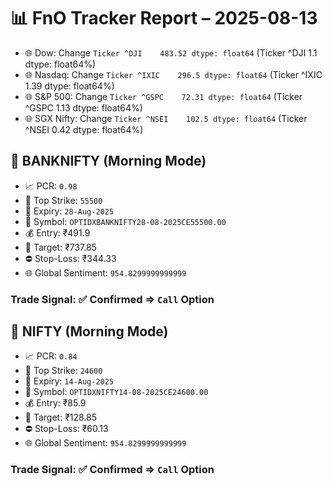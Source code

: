 # 📊 FnO Tracker Report – 2025-08-13
- 🌐 Dow: Change `Ticker
^DJI    483.52
dtype: float64` (Ticker
^DJI    1.1
dtype: float64%)
- 🌐 Nasdaq: Change `Ticker
^IXIC    296.5
dtype: float64` (Ticker
^IXIC    1.39
dtype: float64%)
- 🌐 S&P 500: Change `Ticker
^GSPC    72.31
dtype: float64` (Ticker
^GSPC    1.13
dtype: float64%)
- 🌐 SGX Nifty: Change `Ticker
^NSEI    102.5
dtype: float64` (Ticker
^NSEI    0.42
dtype: float64%)
## 📘 BANKNIFTY (Morning Mode)
- 📈 PCR: `0.98`
- 🔢 Top Strike: `55500`
- 📆 Expiry: `28-Aug-2025`
- 🎫 Symbol: `OPTIDXBANKNIFTY28-08-2025CE55500.00`
- 💰 Entry: ₹491.9
- 🎯 Target: ₹737.85
- ⛔ Stop-Loss: ₹344.33
- 🌐 Global Sentiment: `954.8299999999999`
### Trade Signal: ✅ Confirmed ⇒ `Call` Option
## 📘 NIFTY (Morning Mode)
- 📈 PCR: `0.84`
- 🔢 Top Strike: `24600`
- 📆 Expiry: `14-Aug-2025`
- 🎫 Symbol: `OPTIDXNIFTY14-08-2025CE24600.00`
- 💰 Entry: ₹85.9
- 🎯 Target: ₹128.85
- ⛔ Stop-Loss: ₹60.13
- 🌐 Global Sentiment: `954.8299999999999`
### Trade Signal: ✅ Confirmed ⇒ `Call` Option